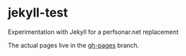 # jekyll-test
Experimentation with Jekyll for a perfsonar.net replacement

The actual pages live in the [gh-pages](https://github.com/mfeit-internet2/jekyll-test/tree/gh-pages) branch.
